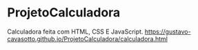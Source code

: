 # ProjetoCalculadora
Calculadora feita com HTML, CSS E JavaScript.
https://gustavo-cavasotto.github.io/ProjetoCalculadora/calculadora.html
